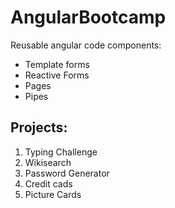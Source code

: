 # AngularBootcamp
Reusable angular code components:
* Template forms
* Reactive Forms
* Pages
* Pipes


## Projects:
1. Typing Challenge
2. Wikisearch
3. Password Generator
4. Credit cads
5. Picture Cards
